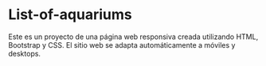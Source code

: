 # List-of-aquariums
Este es un proyecto de una página web responsiva creada utilizando HTML, Bootstrap y CSS. El sitio web se adapta automáticamente a móviles y desktops.

